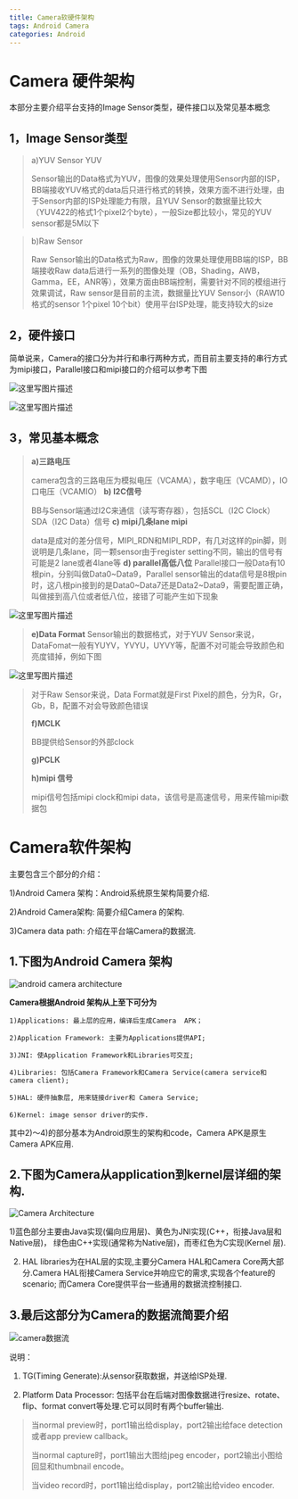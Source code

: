 ```yaml
---
title: Camera软硬件架构
tags: Android Camera
categories: Android
---
```


# Camera 硬件架构

本部分主要介绍平台支持的Image Sensor类型，硬件接口以及常见基本概念

## 1，Image Sensor类型

> a)YUV Sensor YUV
> 
> Sensor输出的Data格式为YUV，图像的效果处理使用Sensor内部的ISP，BB端接收YUV格式的data后只进行格式的转换，效果方面不进行处理，由于Sensor内部的ISP处理能力有限，且YUV Sensor的数据量比较大（YUV422的格式1个pixel2个byte），一般Size都比较小，常见的YUV sensor都是5M以下

> b)Raw Sensor 
> 
> Raw Sensor输出的Data格式为Raw，图像的效果处理使用BB端的ISP，BB端接收Raw data后进行一系列的图像处理（OB，Shading，AWB，Gamma，EE，ANR等），效果方面由BB端控制，需要针对不同的模组进行效果调试，Raw sensor是目前的主流，数据量比YUV Sensor小（RAW10 格式的sensor 1个pixel 10个bit）使用平台ISP处理，能支持较大的size


## 2，硬件接口

简单说来，Camera的接口分为并行和串行两种方式，而目前主要支持的串行方式为mipi接口，Parallel接口和mipi接口的介绍可以参考下图

![这里写图片描述](https://img-blog.csdn.net/20180607145120147?watermark/2/text/aHR0cHM6Ly9ibG9nLmNzZG4ubmV0L0ZyYWtpZV9Ld29r/font/5a6L5L2T/fontsize/400/fill/I0JBQkFCMA==/dissolve/70)

![这里写图片描述](https://img-blog.csdn.net/20180607145135673?watermark/2/text/aHR0cHM6Ly9ibG9nLmNzZG4ubmV0L0ZyYWtpZV9Ld29r/font/5a6L5L2T/fontsize/400/fill/I0JBQkFCMA==/dissolve/70)
 

## 3，常见基本概念

> **a)三路电压** 
> 
> camera包含的三路电压为模拟电压（VCAMA），数字电压（VCAMD），IO口电压（VCAMIO） 
> **b) I2C信号**
> 
> BB与Sensor端通过I2C来通信（读写寄存器），包括SCL（I2C Clock） SDA（I2C Data）信号 
> **c) mipi几条lane mipi**
> 
> data是成对的差分信号，MIPI_RDN和MIPI_RDP，有几对这样的pin脚，则说明是几条lane，同一颗sensor由于register
> setting不同，输出的信号有可能是2 lane或者4lane等 
> **d) parallel高低八位**
> Parallel接口一般Data有10根pin，分别叫做Data0~Data9，Parallel
> sensor输出的data信号是8根pin时，这八根pin接到的是Data0~Data7还是Data2~Data9，需要配置正确，叫做接到高八位或者低八位，接错了可能产生如下现象

![这里写图片描述](https://img-blog.csdn.net/20180607145151925?watermark/2/text/aHR0cHM6Ly9ibG9nLmNzZG4ubmV0L0ZyYWtpZV9Ld29r/font/5a6L5L2T/fontsize/400/fill/I0JBQkFCMA==/dissolve/70)

> **e)Data Format** 
> Sensor输出的数据格式，对于YUV Sensor来说，DataFomat一般有YUYV，YVYU，UYVY等，配置不对可能会导致颜色和亮度错掉，例如下图

![这里写图片描述](https://img-blog.csdn.net/2018060714520796?watermark/2/text/aHR0cHM6Ly9ibG9nLmNzZG4ubmV0L0ZyYWtpZV9Ld29r/font/5a6L5L2T/fontsize/400/fill/I0JBQkFCMA==/dissolve/70)             

> 对于Raw Sensor来说，Data Format就是First Pixel的颜色，分为R，Gr，Gb，B，配置不对会导致颜色错误
> 
> **f)MCLK** 
>
> BB提供给Sensor的外部clock 
> 
> **g)PCLK**
> 
> **h)mipi 信号**
> 
>  mipi信号包括mipi clock和mipi data，该信号是高速信号，用来传输mipi数据包

# Camera软件架构

主要包含三个部分的介绍：

1)Android Camera 架构：Android系统原生架构简要介绍.

2)Android Camera架构: 简要介绍Camera 的架构.

3)Camera data path: 介绍在平台端Camera的数据流.

## 1.下图为Android Camera 架构

![android camera architecture](https://img-blog.csdn.net/20180607144323882?watermark/2/text/aHR0cHM6Ly9ibG9nLmNzZG4ubmV0L0ZyYWtpZV9Ld29r/font/5a6L5L2T/fontsize/400/fill/I0JBQkFCMA==/dissolve/70)

**Camera根据Android 架构从上至下可分为**

    1)Applications: 最上层的应用，编译后生成Camera  APK；
    
    2)Application Framework: 主要为Applications提供API;
    
    3)JNI: 使Application Framework和Libraries可交互;
    
    4)Libraries: 包括Camera Framework和Camera Service(camera service和camera client);
    
    5)HAL: 硬件抽象层, 用来链接driver和 Camera Service;
    
    6)Kernel: image sensor driver的实作.
    
其中2)～4)的部分基本为Android原生的架构和code，Camera APK是原生Camera APK应用. 

## 2.下图为Camera从application到kernel层详细的架构.

![Camera Architecture](https://img-blog.csdn.net/20180607144347989?watermark/2/text/aHR0cHM6Ly9ibG9nLmNzZG4ubmV0L0ZyYWtpZV9Ld29r/font/5a6L5L2T/fontsize/400/fill/I0JBQkFCMA==/dissolve/70)

1)蓝色部分主要由Java实现(偏向应用层)、黄色为JNI实现(C++，衔接Java层和Native层)， 绿色由C++实现(通常称为Native层)，而枣红色为C实现(Kernel 层).

2) HAL libraries为在HAL层的实现,主要分Camera HAL和Camera Core两大部分.Camera HAL衔接Camera Service并响应它的需求,实现各个feature的scenario; 而Camera Core提供平台一些通用的数据流控制接口.
 

## 3.最后这部分为Camera的数据流简要介绍

![camera数据流](https://img-blog.csdn.net/20180607144432816?watermark/2/text/aHR0cHM6Ly9ibG9nLmNzZG4ubmV0L0ZyYWtpZV9Ld29r/font/5a6L5L2T/fontsize/400/fill/I0JBQkFCMA==/dissolve/70)

说明：
1) TG(Timing Generate):从sensor获取数据，并送给ISP处理.

2) Platform Data Processor: 包括平台在后端对图像数据进行resize、rotate、flip、format convert等处理.它可以同时有两个buffer输出.

>    当normal preview时，port1输出给display，port2输出给face detection或者app preview callback。
> 
>    当normal capture时，port1输出大图给jpeg encoder，port2输出小图给回显和thumbnail encode。
> 
>    当video record时，port1输出给display，port2输出给video encoder.
